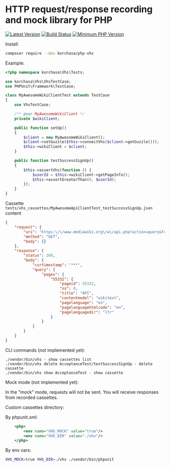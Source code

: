 # HTTP request/response recording and mock library for PHP

[![Latest Version](https://img.shields.io/packagist/v/korchasa/blueprint.svg?style=flat-square)](https://packagist.org/packages/korchasa/blueprint)
[![Build Status](https://travis-ci.org/korchasa/blueprint.svg?style=flat-square)](https://travis-ci.org/korchasa/blueprint)
[![Minimum PHP Version](https://img.shields.io/badge/php-%3E%3D%207.0-8892BF.svg?style=flat-square)](https://php.net/)

Install:
```bash
composer require --dev korchasa/php-vhs
```

Example:

```php
<?php namespace korchasa\Vhs\Tests;

use korchasa\Vhs\VhsTestCase;
use PHPUnit\Framework\TestCase;

class MyAwesomeWikiClientTest extends TestCase
{
    use VhsTestCase;

    /** @var MyAwesomeWikiClient */
    private $wikiClient;

    public function setUp()
    {
        $client = new MyAwesomeWikiClient();
        $client->setGuzzle($this->connectVhs($client->getGuzzle()));
        $this->wikiClient = $client;
    }

    public function testSuccessSignUp()
    {
        $this->assertVhs(function () {
            $userId = $this->wikiClient->getPageInfo();
            $this->assertGreaterThan(0, $userId);
        });
    }
}

```

Cassette ``tests/vhs_cassettes/MyAwesomeApiClientTest_testSuccessSignUp.json`` content

```json
{
    "request": {
        "uri": "https:\/\/www.mediawiki.org\/w\/api.php?action=query&format=json&curtimestamp=1&prop=info&list=&titles=API",
        "method": "GET",
        "body": {}
    },
    "response": {
        "status": 200,
        "body": {
            "curtimestamp": "***",
            "query": {
                "pages": {
                    "55332": {
                        "pageid": 55332,
                        "ns": 0,
                        "title": "API",
                        "contentmodel": "wikitext",
                        "pagelanguage": "en",
                        "pagelanguagehtmlcode": "en",
                        "pagelanguagedir": "ltr"
                    }
                }
            }
        }
    }
}
```

CLI commands (not implemented yet):
```
./vendor/bin/vhs - show cassettes list
./vendor/bin/vhs delete AcceptanceTest/testSuccessSignUp - delete cassette
./vendor/bin/vhs show AcceptanceTest - show cassette
```

Mock mode (not implemented yet):

In the "mock" mode, requests will not be sent. You will receive responses from recorded cassettes. 

Custom cassettes directory:

By phpunit.xml:
```xml
    <php>
        <env name="VHS_MOCK" value="true"/>
        <env name="VHS_DIR" value="./vhs"/>        
    </php>
```

By env vars:
```bash
VHS_MOCK=true VHS_DIR=./vhs ./vendor/bin/phpunit 
```
